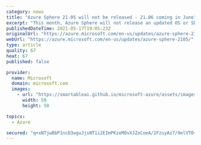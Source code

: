 ```yaml
---
category: news
title: "Azure Sphere 21.05 will not be released - 21.06 coming in June"
excerpt: "This month, Azure Sphere will not release an updated OS or SDK for 21.05. The next software update will be generally available in June. "
publishedDateTime: 2021-05-17T19:05:23Z
originalUrl: "https://azure.microsoft.com/en-us/updates/azure-sphere-2105/"
webUrl: "https://azure.microsoft.com/en-us/updates/azure-sphere-2105/"
type: article
quality: 67
heat: 67
published: false

provider:
  name: Microsoft
  domain: microsoft.com
  images:
    - url: "https://smartableai.github.io/microsoft-azure/assets/images/organizations/microsoft.com-50x50.jpg"
      width: 50
      height: 50

topics:
  - Azure

secured: "q+xNTjwBbP1ncD3wguJjsNT1i2EImPKzeMOvXJZoCoeA/2FzuyAz7/9elVTO+azw1ywFnJEpwHPwWsV549sWBXy4H/kg7+LJzMvjjFa2nxVGYSyAwc4Z32oBO5xjh8ktXAzla3bbFi+QawgtqMyptxxgywYuyprmOZDZI+k/e+cA+e0ZLcBs8dq0f0bJzVIspRCjDjktCdm2fKUaC0jUwZ3vNfSMiumtXMz+/PIEjPGHbA7nrDsruVhiFPglwABBT1FmLZERo+OxX54pZRkdDpEPN0W8hpoOBPvdvFH39SmRZiFt4Pf5TXa2jmzfIxGtsiOUuzyhaVStwk4BA1cRP7huVNpXmLrLNuMWkf7Rs9g=;is7wbYFgM2/cvof48SBP7Q=="
---
```



